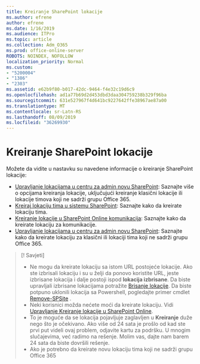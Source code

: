 ```yaml
---
title: Kreiranje SharePoint lokacije
ms.author: efrene
author: efrene
ms.date: 1/16/2019
ms.audience: ITPro
ms.topic: article
ms.collection: Adm_O365
ms.prod: office-online-server
ROBOTS: NOINDEX, NOFOLLOW
localization_priority: Normal
ms.custom:
- "5200004"
- "1386"
- "2303"
ms.assetid: e62b9f80-b017-42dc-9464-f4e32c19d6c9
ms.openlocfilehash: ad1a77b69d2d453dbd3daa304759238b329f96ba
ms.sourcegitcommit: 631e527967f4d641bc9227642ffe38967ae87a00
ms.translationtype: MT
ms.contentlocale: sr-Latn-RS
ms.lasthandoff: 08/09/2019
ms.locfileid: "36269930"
---
```

# <a name="create-a-sharepoint-site"></a>Kreiranje SharePoint lokacije

Možete da vidite u nastavku su navedene informacije o kreiranje SharePoint lokacije:
- [Upravljanje lokacijama u centru za admin novu SharePoint](https://docs.microsoft.com/sharepoint/manage-site-creation): Saznajte više o opcijama kreiranja lokacije, uključujući kreiranje klasični lokacije ili lokacije timova koji ne sadrži grupu Office 365.
- [Kreiraj lokaciju tima u sistemu SharePoint](https://support.office.com/article/create-a-team-site-in-sharepoint-ef10c1e7-15f3-42a3-98aa-b5972711777d?ui=en-US&amp;rs=en-US&amp;ad=US): Saznajte kako da kreirate lokaciju tima.
- [Kreiranje lokacije u SharePoint Online komunikacija](https://support.office.com/article/7fb44b20-a72f-4d2c-9173-fc8f59ba50eb): Saznajte kako da kreirate lokaciju za komunikacije.
- [Upravljanje lokacijama u centru za admin novu SharePoint](https://docs.microsoft.com/sharepoint/manage-sites-in-new-admin-center#create-a-site): Saznajte kako da kreirate lokaciju za klasični ili lokaciji tima koji ne sadrži grupu Office 365.


  
> [! Savjeti]
> - Ne mogu da kreirate lokaciju sa istom URL postojeće lokacije. Ako ste izbrisali lokaciju i su u želji da ponovo koristite URL, jeste izbrisane lokacija i dalje postoji ispod **lokacija izbrisane**. Da biste upravljali izbrisane lokacijama potražite [Brisanje lokacije](https://docs.microsoft.com/sharepoint/manage-sites-in-new-admin-center#delete-a-site). Da biste potpuno uklonili lokacija sa Powershell, pogledajte primer cmdlet [Remove-SPSite](https://docs.microsoft.com/sharepoint/manage-sites-in-new-admin-center#delete-a-site) .
> - Neki korisnici možda nećete moći da kreirate lokaciju. Vidi [Upravljanje Kreiranje lokacije u SharePoint Online](https://docs.microsoft.com/sharepoint/manage-site-creation).
> - To je moguće da se lokacija pojavljuje zaglavljen u **Kreiranje** duže nego što je očekivano. Ako više od 24 sata je prošlo od kad ste prvi put videli ovaj problem, odjavite kartu za podršku. U mnogim slučajevima, već radimo na rešenje. Molim vas, dajte nam barem 24 sata da biste dovršili rešenje.
> - Ako je potrebno da kreirate novu lokaciju tima koji ne sadrži grupu Office 365 


